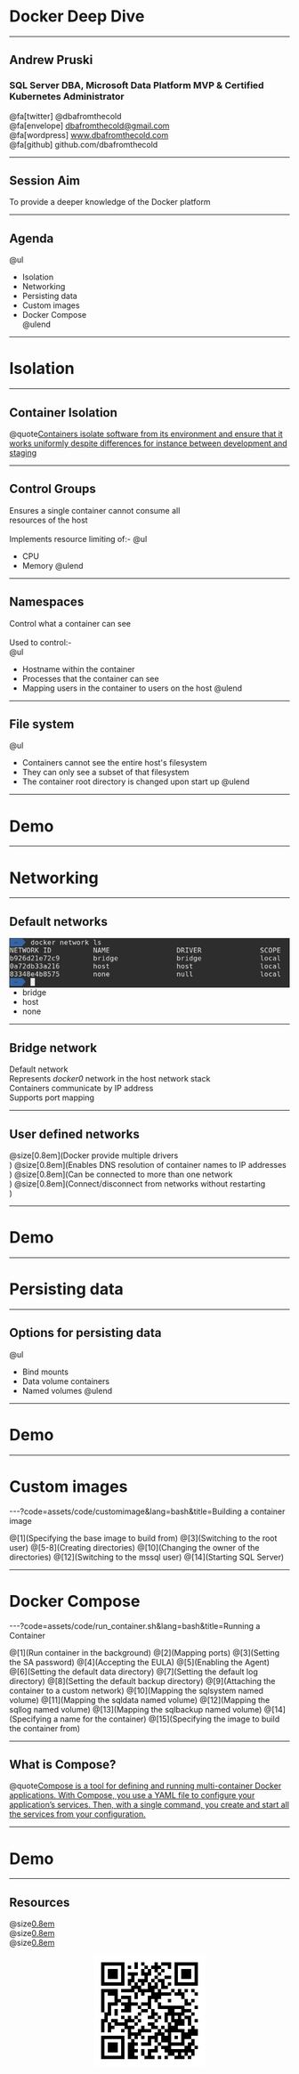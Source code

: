 # Docker Deep Dive

---

## Andrew Pruski

### SQL Server DBA, Microsoft Data Platform MVP & Certified Kubernetes Administrator

@fa[twitter] @dbafromthecold <br>
@fa[envelope] dbafromthecold@gmail.com <br>
@fa[wordpress] www.dbafromthecold.com <br>
@fa[github] github.com/dbafromthecold

---

## Session Aim

To provide a deeper knowledge of the Docker platform

---

## Agenda

@ul
- Isolation<br>
- Networking<br>
- Persisting data<br>
- Custom images<br>
- Docker Compose<br>
@ulend

---

# Isolation

---

## Container Isolation

@quote[Containers isolate software from its environment and ensure that it works uniformly despite differences for instance between development and staging](https://www.docker.com/resources/what-container)

---

## Control Groups

Ensures a single container cannot consume all<br>
resources of the host<br>
<br>
Implements resource limiting of:-
@ul
- CPU
- Memory
@ulend

---

## Namespaces

Control what a container can see<br>
<br>
Used to control:-<br>
@ul
- Hostname within the container
- Processes that the container can see
- Mapping users in the container to users on the host
@ulend

---

## File system

@ul
- Containers cannot see the entire host's filesystem<br>
- They can only see a subset of that filesystem<br>
- The container root directory is changed upon start up
@ulend

---

# Demo

---

# Networking

---

## Default networks

<img src="assets/images/docker_default_networks.png" style="float: right"/>

- bridge<br>
- host<br>
- none<br>

---

## Bridge network

Default network<br>
Represents _docker0_ network in the host network stack<br>
Containers communicate by IP address<br>
Supports port mapping 

---

## User defined networks

@size[0.8em](Docker provide multiple drivers<br>)
@size[0.8em](Enables DNS resolution of container names to IP addresses<br>)
@size[0.8em](Can be connected to more than one network<br>)
@size[0.8em](Connect/disconnect from networks without restarting<br>)

---

# Demo

---

# Persisting data

---

## Options for persisting data

@ul
- Bind mounts<br>
- Data volume containers<br>
- Named volumes
@ulend

---

# Demo

---

# Custom images

---?code=assets/code/customimage&lang=bash&title=Building a container image

@[1](Specifying the base image to build from)
@[3](Switching to the root user)
@[5-8](Creating directories)
@[10](Changing the owner of the directories)
@[12](Switching to the mssql user)
@[14](Starting SQL Server)

---

# Docker Compose

---?code=assets/code/run_container.sh&lang=bash&title=Running a Container

@[1](Run container in the background)
@[2](Mapping ports)
@[3](Setting the SA password)
@[4](Accepting the EULA)
@[5](Enabling the Agent)
@[6](Setting the default data directory)
@[7](Setting the default log directory)
@[8](Setting the default backup directory)
@[9](Attaching the container to a custom network)
@[10](Mapping the sqlsystem named volume)
@[11](Mapping the sqldata named volume)
@[12](Mapping the sqllog named volume)
@[13](Mapping the sqlbackup named volume)
@[14](Specifying a name for the container)
@[15](Specifying the image to build the container from)

---

## What is Compose?

@quote[Compose is a tool for defining and running multi-container Docker applications. With Compose, you use a YAML file to configure your application’s services. Then, with a single command, you create and start all the services from your configuration.](docs.docker.com/compose)

---

# Demo

---

## Resources

@size[0.8em](https://github.com/dbafromthecold/DockerDeepDive)<br>
@size[0.8em](http://tinyurl.com/y3x29t3j/summary-of-my-container-series)<br>
@size[0.8em](https://github.com/dbafromthecold/SqlServerAndContainersGuide)

<p align="center">
<img src="assets/images/dockerdeepdive_qr_code.png" />
</p>


